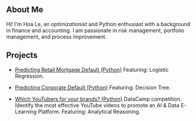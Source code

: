 ## About Me

Hi! I'm Hoa Le, an *optimizationist* and Python enthusiast with a background in finance and accounting. I am passionate in risk management, portfolio management, and process improvement.


## Projects
- [Predicting Retail Mortgage Default (Python)](https://github.com/Hoale2908/retail_mortgage/blob/a4f35e5efdadcb9ecf4a7e41cda5a45583035766/Retail%20Mortgage%20Portfolio%20Model.ipynb)
Featuring: Logistic Regression.

- [Predicting Corporate Default (Python)](https://github.com/Hoale2908/Predicting-Company-Default/blob/main/README.md)
Featuring: Decision Tree.

- [Which YouTubers for your brands? (Python)](https://www.datacamp.com/datalab/w/15569778-9ada-47d8-8bd0-04ff0de694bb) DataCamp competition. Identify the most effective YouTube videos to promote an AI & Data E-Learning Platform. Featuring: Analytical Reasoning. 